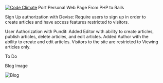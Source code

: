 [![Code Climate](https://codeclimate.com/github/trendwithin/portfolio/badges/gpa.svg)](https://codeclimate.com/github/trendwithin/portfolio)
Port Personal Web Page From PHP to Rails

Sign Up authorization with Devise:
Require users to sign up in order to create articles and
have access features restricted to visitors.


User Authorization with Pundit:
Added Editor with ability to create articles, publish articles,
delete articles, and edit articles.
Added Author with the ability to create and edit articles.
Visitors to the site are restricted to Viewing articles only.







To Do


Blog Image

![Blog](http://goo.gl/JZ2C3v)
